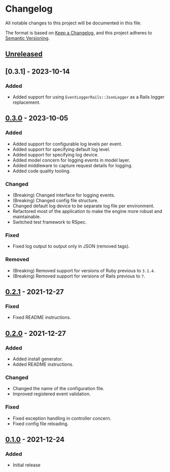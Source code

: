 # Changelog

All notable changes to this project will be documented in this file.

The format is based on [Keep a Changelog](https://keepachangelog.com/en/1.0.0/),
and this project adheres to [Semantic Versioning](https://semver.org/spec/v2.0.0.html).

## [Unreleased]

## [0.3.1] - 2023-10-14

### Added

- Added support for using `EventLoggerRails::JsonLogger` as a Rails logger replacement.

## [0.3.0] - 2023-10-05

### Added

- Added support for configurable log levels per event.
- Added support for specifying default log level.
- Added support for specifying log device.
- Added model concern for logging events in model layer.
- Added middleware to capture request details for logging.
- Added code quality tooling.

### Changed

- (Breaking) Changed interface for logging events.
- (Breaking) Changed config file structure.
- Changed default log device to be separate log file per environment.
- Refactored most of the application to make the engine more robust and maintainable.
- Switched test framework to RSpec.

### Fixed

- Fixed log output to output only in JSON (removed tags).

### Removed

- (Breaking) Removed support for versions of Ruby previous to `3.1.4`.
- (Breaking) Removed support for versions of Rails previous to `7`.

## [0.2.1] - 2021-12-27

### Fixed

- Fixed README instructions.

## [0.2.0] - 2021-12-27

### Added

- Added install generator.
- Added README instructions.

### Changed

- Changed the name of the configuration file.
- Improved registered event validation.

### Fixed

- Fixed exception handling in controller concern.
- Fixed config file reloading.

## [0.1.0] - 2021-12-24

### Added

- Initial release

[Unreleased]: https://github.com/d3d1rty/event_logger_rails/compare/0.3.1...HEAD
[0.3.0]: https://github.com/d3d1rty/event_logger_rails/compare/0.3.0...0.3.1
[0.3.0]: https://github.com/d3d1rty/event_logger_rails/compare/0.2.1...0.3.0
[0.2.1]: https://github.com/d3d1rty/event_logger_rails/compare/0.2.0...0.2.1
[0.2.0]: https://github.com/d3d1rty/event_logger_rails/compare/0.1.0...0.2.0
[0.1.0]: https://github.com/d3d1rty/event_logger_rails/releases/tag/0.1.0
